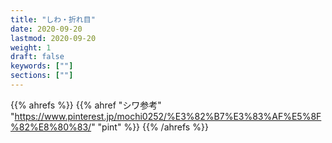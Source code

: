 ```yaml
---
title: "しわ・折れ目"
date: 2020-09-20
lastmod: 2020-09-20
weight: 1
draft: false
keywords: [""]
sections: [""]
---
```


{{% ahrefs %}}
  {{% ahref "シワ参考" "https://www.pinterest.jp/mochi0252/%E3%82%B7%E3%83%AF%E5%8F%82%E8%80%83/" "pint" %}}
{{% /ahrefs %}}

